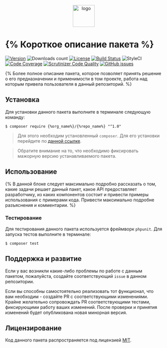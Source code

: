 <p align="center">
  <img alt="logo" src="https://hsto.org/webt/0v/qb/0p/0vqb0pp6ntyyd8mbdkkj0wsllwo.png" width="70" height="70" />
</p>

# {% Короткое описание пакета %}

[![Version][badge_version]][link_packagist]
![Downloads count][badge_downloads_count]
[![License][badge_license]][link_license]
[![Build Status][badge_build_status]][link_build_status]
![StyleCI][badge_styleci]
[![Code Coverage][badge_coverage]][link_coverage]
[![Scrutinizer Code Quality][badge_quality]][link_coverage]
[![GitHub issues][badge_issues]][link_issues]

{% Более полное описание пакета, которое позволяет принять решение о его предназначении и применимости в том проекте, работа над которым привела пользователя в данный репозиторий. %}

## Установка

Для установки данного пакета выполните в терминале следующую команду:

```shell
$ composer require {%org_name%}/{%repo_name%} "^1.0"
```

> Для этого необходим установленный `composer`. Для его установки перейдите по [данной ссылке][getcomposer].

> Обратите внимание на то, что необходимо фиксировать мажорную версию устанавливаемого пакета.

## Использование

{% В данной блоке следует максимально подробно рассказать о том, какие задачи решает данный пакет, какое API предоставляет разработчику, из каких компонентов состоит и привести примеры использования с примерами кода. Привести максимально подробне разъяснения и комментарии. %}

### Тестирование

Для тестирования данного пакета используется фреймворк `phpunit`. Для запуска тестов выполните в терминале:

```shell
$ composer test
```

## Поддержка и развитие

Если у вас возникли какие-либо проблемы по работе с данным пакетом, пожалуйста, создайте соответствующий `issue` в данном репозитории.

Если вы способны самостоятельно реализовать тот функционал, что вам необходим - создайте PR с соответствующими изменениями. Крайне желательно сопровождать PR соответствующими тестами, фиксирующими работу ваших изменений. После проверки и принятия изменений будет опубликована новая минорная версия.

## Лицензирование

Код данного пакета распространяется под лицензией [MIT][link_license].

[badge_version]:https://img.shields.io/packagist/v/{%org_name%}/{%repo_name%}.svg?style=flat&maxAge=30
[badge_downloads_count]:https://img.shields.io/packagist/dt/{%org_name%}/{%repo_name%}.svg?style=flat&maxAge=30
[badge_license]:https://img.shields.io/packagist/l/{%org_name%}/{%repo_name%}.svg
[badge_build_status]:https://scrutinizer-ci.com/g/{%org_name%}/{%repo_name%}/badges/build.png?b=master
[badge_styleci]:https://styleci.io/repos/{%styleci_id%}/shield?style=flat&maxAge=30
[badge_coverage]:https://scrutinizer-ci.com/g/{%org_name%}/{%repo_name%}/badges/coverage.png?b=master
[badge_quality]:https://scrutinizer-ci.com/g/{%org_name%}/{%repo_name%}/badges/quality-score.png?b=master
[badge_issues]:https://img.shields.io/github/issues/{%org_name%}/{%repo_name%}.svg?style=flat&maxAge=30
[link_packagist]:https://packagist.org/packages/{%org_name%}/{%repo_name%}
[link_license]:https://github.com/{%org_name%}/{%repo_name%}/blob/master/LICENSE
[link_build_status]:https://scrutinizer-ci.com/g/{%org_name%}/{%repo_name%}/build-status/master
[link_coverage]:https://scrutinizer-ci.com/g/{%org_name%}/{%repo_name%}/?branch=master
[link_issues]:https://github.com/{%org_name%}/{%repo_name%}/issues
[getcomposer]:https://getcomposer.org/download/
